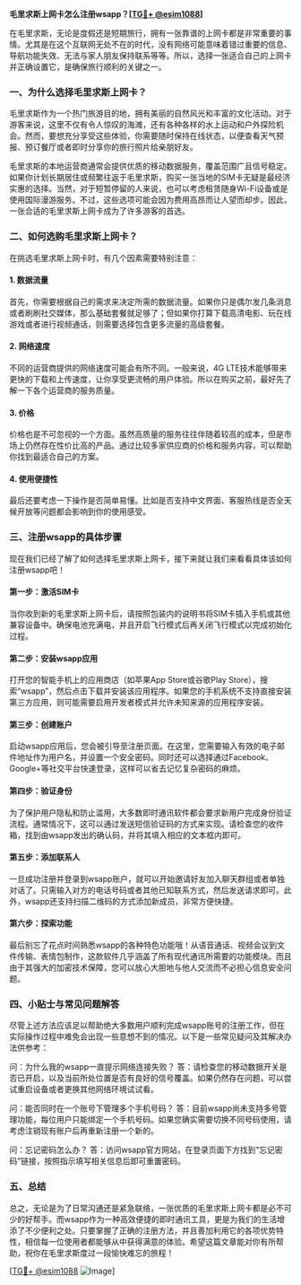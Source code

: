 **毛里求斯上网卡怎么注册wsapp？[[TG💪+ @esim1088](https://t.me/s/esim1088)]**

在毛里求斯，无论是度假还是短期旅行，拥有一张靠谱的上网卡都是非常重要的事情。尤其是在这个互联网无处不在的时代，没有网络可能意味着错过重要的信息、导航功能失效、无法与家人朋友保持联系等等。所以，选择一张适合自己的上网卡并正确设置它，是确保旅行顺利的关键之一。

### 一、为什么选择毛里求斯上网卡？

毛里求斯作为一个热门旅游目的地，拥有美丽的自然风光和丰富的文化活动。对于游客来说，这里不仅有令人惊叹的海滩，还有各种各样的水上运动和户外探险机会。然而，要想充分享受这些体验，你需要随时保持在线状态，以便查看天气预报、预订餐厅或者即时分享你的旅行照片给亲朋好友。

毛里求斯的本地运营商通常会提供优质的移动数据服务，覆盖范围广且信号稳定。如果你计划长期居住或频繁往返于毛里求斯，购买一张当地的SIM卡无疑是最经济实惠的选择。当然，对于短暂停留的人来说，也可以考虑租赁随身Wi-Fi设备或是使用国际漫游服务。不过，这些选项可能会因为费用高昂而让人望而却步。因此，一张合适的毛里求斯上网卡成为了许多游客的首选。

### 二、如何选购毛里求斯上网卡？

在挑选毛里求斯上网卡时，有几个因素需要特别注意：

#### 1. 数据流量
首先，你需要根据自己的需求来决定所需的数据流量。如果你只是偶尔发几条消息或者刷刷社交媒体，那么基础套餐就足够了；但如果你打算下载高清电影、玩在线游戏或者进行视频通话，则需要选择包含更多流量的高级套餐。

#### 2. 网络速度
不同的运营商提供的网络速度可能会有所不同。一般来说，4G LTE技术能够带来更快的下载和上传速度，让你享受更流畅的用户体验。所以在购买之前，最好先了解一下各个运营商的服务质量。

#### 3. 价格
价格也是不可忽视的一个方面。虽然高质量的服务往往伴随着较高的成本，但是市场上仍然存在性价比高的产品。通过比较多家供应商的价格和服务内容，可以帮助你找到最适合自己的方案。

#### 4. 使用便捷性
最后还要考虑一下操作是否简单易懂。比如是否支持中文界面、客服热线是否全天候开放等问题都会影响到你的使用感受。

### 三、注册wsapp的具体步骤

现在我们已经了解了如何选择毛里求斯上网卡，接下来就让我们来看看具体该如何注册wsapp吧！

#### 第一步：激活SIM卡
当你收到新的毛里求斯上网卡后，请按照包装内的说明书将SIM卡插入手机或其他兼容设备中。确保电池充满电，并且开启飞行模式后再关闭飞行模式以完成初始化过程。

#### 第二步：安装wsapp应用
打开您的智能手机上的应用商店（如苹果App Store或谷歌Play Store），搜索“wsapp”，然后点击下载并安装该应用程序。如果您的手机系统不支持直接安装第三方应用，则可能需要启用开发者模式并允许未知来源的应用程序安装。

#### 第三步：创建账户
启动wsapp应用后，您会被引导至注册页面。在这里，您需要输入有效的电子邮件地址作为用户名，并设置一个安全密码。同时还可以选择通过Facebook、Google+等社交平台快速登录，这样可以省去记忆复杂密码的麻烦。

#### 第四步：验证身份
为了保护用户隐私和防止滥用，大多数即时通讯软件都会要求新用户完成身份验证流程。通常情况下，这可以通过发送短信验证码的方式来实现。请检查您的收件箱，找到由wsapp发出的确认码，并将其填入相应的文本框内即可。

#### 第五步：添加联系人
一旦成功注册并登录到wsapp账户，就可以开始邀请好友加入聊天群组或者单独对话了。只需输入对方的电话号码或者其他已知联系方式，然后发送请求即可。此外，wsapp还支持扫描二维码的方式添加新成员，非常方便快捷。

#### 第六步：探索功能
最后别忘了花点时间熟悉wsapp的各种特色功能哦！从语音通话、视频会议到文件传输、表情包制作，这款软件几乎涵盖了所有现代通讯所需要的功能模块。而且由于其强大的加密技术保障，您可以放心大胆地与他人交流而不必担心信息安全问题。

### 四、小贴士与常见问题解答

尽管上述方法应该足以帮助绝大多数用户顺利完成wsapp账号的注册工作，但在实际操作过程中难免会出现一些意想不到的情况。以下是一些常见疑问及其解决办法供参考：

问：为什么我的wsapp一直提示网络连接失败？
答：请检查您的移动数据开关是否已开启，以及当前所处位置是否有良好的信号覆盖。如果仍然存在问题，可以尝试重启设备或者更换其他网络环境试试看。

问：能否同时在一个账号下管理多个手机号码？
答：目前wsapp尚未支持多号管理功能，每位用户只能绑定一个手机号码。如果您确实需要切换不同号码使用，请考虑注销现有账户后再重新注册一个新的。

问：忘记密码怎么办？
答：访问wsapp官方网站，在登录页面下方找到“忘记密码”链接，按照指示填写相关信息后即可重置密码。

### 五、总结

总之，无论是为了日常沟通还是紧急联络，一张优质的毛里求斯上网卡都是必不可少的好帮手。而wsapp作为一种高效便捷的即时通讯工具，更是为我们的生活增添了不少便利之处。只要掌握了正确的注册方法，并且善加利用它的各项优势特性，相信每一位使用者都能够从中获得满意的体验。希望这篇文章能对你有所帮助，祝你在毛里求斯度过一段愉快难忘的旅程！

[[TG💪+ @esim1088](https://t.me/s/esim1088) ![Image](https://i.postimg.cc/4NQfJmqS/Snipaste-2025-05-13-00-14-12.png)]